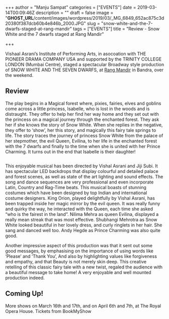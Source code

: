 +++
author = "Manju Sampat"
categories = ["EVENTS"]
date = 2019-03-14T00:09:46Z
description = ""
draft = false
image = "__GHOST_URL__/content/images/wordpress/2019/03/_MG_6849_652ac875c3d20380f387dcb60b4e846b_2000.JPG"
slug = "snow-white-and-the-7-dwarfs-staged-at-rang-mandir"
tags = ["EVENTS"]
title = "Review - Snow White and the 7 dwarfs staged at Rang Mandir"

+++


<p>Vishaal Asrani’s Institute of Performing Arts, in asocoation with THE PIONEER DRAMA COMPANY USA and supported by the TRINITY COLLEGE LONDON (Mumbai Centre), staged a spectacular Broadway style production of SNOW WHITE AND THE SEVEN DWARFS, at <a target="_blank" href="https://maps.apple.com/place?%2024th%20Road%2C%20Khar%20West%2C%20Mumbai%2C%20Maharashtra%20400050%2C%20India=&amp;address=32nd%20Road%20&amp;auid=16744134349544688788&amp;ll=19.063715%2C72.833033&amp;q=Bal%20Gandharva%20Rang%20Mandir" rel="noopener noreferrer">Rang Mandir</a> in Bandra, over the weekend.</p>
<h2 id="9qfil">Review</h2>
<p>The play begins in a Magical forest where, pixies, fairies, elves and goblins come across a little princess, Isabelle, who is lost in the woods and is distraught. They offer to help her find her way home and they set out with the princess on a magical journey through the enchanted forest. They ask her if she knows the story of Snow White. When she replies in the negative, they offer to ‘show’, her this story, and magically this fairy tale springs to life. The story traces the journey of princess Snow White from the palace of her stepmother, the evil Queen, Evilina, to her life in the enchanted forest with the 7 dwarfs and finally to the time when she is united with her Prince Charming. It turns out in the end that Isabelle is their daughter!</p>
<figure class="image regular"><picture style=""><source srcset="https://images.storychief.com/account_4266/_MG_7110_7d20b68da5cc9adec5212b573e9d80f9_800.JPG 1x" media="(max-width: 768px)"><source srcset="https://images.storychief.com/account_4266/_MG_7110_7d20b68da5cc9adec5212b573e9d80f9_800.JPG 1x" media="(min-width: 769px)"><img style="" alt="" src="https://i0.wp.com/images.storychief.com/account_4266/_MG_7110_7d20b68da5cc9adec5212b573e9d80f9_800.JPG?w=850&#038;ssl=1" data-recalc-dims="1"></picture></figure>
<p>This enjoyable musical has been directed by Vishal Asrani and Jiji Subi. It has spectacular LED backdrops that display colourful and detailed palace and forest scenes, as well as state of the art lighting and sound effects. The song and dance sequences are very professional and even incorporate Latin, Country and Rag-Time beats. This musical boasts of stunning costumes which have been designed by top Indian and international costume designers. King Orion, played delightfully by Vishal Asrani, has been trapped inside her magic mirror by the evil queen. It was really funny and quirky the way, he interacted with the Queen, each time she asked “who is the fairest in the land”. Nilima Mehra as queen Evilina, displayed a really mean streak that was most effective. Shubhangi Mehrotra as Snow White looked beautiful in her lovely dress, and curly ringlets in her hair. She sang and danced well too. Andy Hegde as Prince Charming was also quite good.</p>
<p>Another impressive aspect of this production was that it sent out some good messages, by emphasising on the importance of using words like ‘Please’ and ‘Thank You’, And also by highlighting values like forgiveness and empathy, and that Beauty is not merely skin deep. This creative retelling of this classic fairy tale with a new twist, regaled the audience with a beautiful message to take home! A very enjoyable and well mounted production indeed.</p>
<h2 id="acnbv">Coming Up!</h2>
<p>More shows on March 16th and 17th, and on April 6th and 7th, at The Royal Opera House. Tickets from BookMyShow</p>
<p><!-- strchf script --><script>        if(window.strchfSettings === undefined) window.strchfSettings = {};    window.strchfSettings.stats = {url: "https://urban-wiz.storychief.io/snow-white-and-the-7-dwarfs-staged-at-rang-mandir?id=598081515&type=2",title: "Review - Snow White and the 7 dwarfs staged at Rang Mandir",id: "5898643e-cb57-4197-adf1-22d855b8bf1d"};            (function(d, s, id) {      var js, sjs = d.getElementsByTagName(s)[0];      if (d.getElementById(id)) {window.strchf.update(); return;}      js = d.createElement(s); js.id = id;      js.src = "https://d37oebn0w9ir6a.cloudfront.net/scripts/v0/strchf.js";      js.async = true;      sjs.parentNode.insertBefore(js, sjs);    }(document, 'script', 'storychief-jssdk'))    </script><!-- End strchf script --></p>



